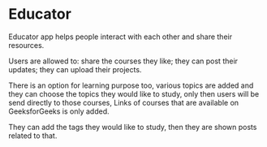 # Educator

Educator app helps people interact with each other and share their resources.

Users are allowed to: share the courses they like; they can post their updates; they can upload their projects.

There is an option for learning purpose too, various topics are added and they can choose the topics they would like to study, only then users will be send directly to those courses, Links of courses that are available on GeeksforGeeks is only added.

They can add the tags they would like to study, then they are shown posts related to that.
